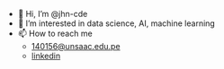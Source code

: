 - 👋 Hi, I’m @jhn-cde
- 👀 I’m interested in data science, AI, machine learning
- 📫 How to reach me<br>
  - 140156@unsaac.edu.pe
  - [linkedin](https://www.linkedin.com/in/johan-wilfredo-huaman-mendoza)

<!---
jhno-code/jhno-code is a ✨ special ✨ repository because its `README.md` (this file) appears on your GitHub profile.
You can click the Preview link to take a look at your changes.
--->
